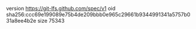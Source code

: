 version https://git-lfs.github.com/spec/v1
oid sha256:ccc69e199089e75b4de209bbb0e965c29661b9344991341a5757b031a8ee4b2e
size 75343
